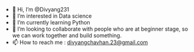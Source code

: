 - 👋 Hi, I’m @Divyang231
- 👀 I’m interested in Data science
- 🌱 I’m currently learning Python
- 💞️ I’m looking to collaborate with people who are at beginner stage, so we can work together and build something.
- 📫 How to reach me : divyangchavhan.23@gmail.com

<!---
Divyang231/Divyang231 is a ✨ special ✨ repository because its `README.md` (this file) appears on your GitHub profile.
You can click the Preview link to take a look at your changes.
--->
